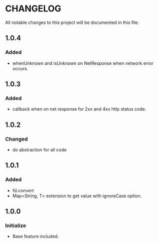# CHANGELOG
All notable changes to this project will be documented in this file.

## 1.0.4
### Added
* whenUnknown and isUnknown on NetResponse when network error occurs.

## 1.0.3
### Added
* callback when on net response for 2xx and 4xx http status code.

## 1.0.2
### Changed
* do abstraction for all code

## 1.0.1
### Added
* fd.convert
* Map<String, T> extension to get value with ignoreCase option.

## 1.0.0
### Initialize
* Base feature included.
